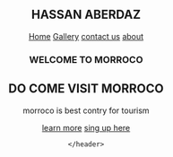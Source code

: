 <!DOCTYPE html>
<html lang="en">
<head>
    <meta charset="UTF-8">
    <meta name="viewport" content="width=, initial-scale=1.0">
    <title> HASSAN ABERDAZ </title>
    <link rel="stylesheet" href="style.css">
    <link rel="stylesheet" href="https://cdnjs.cloudflare.com/ajax/libs/animate.css/3.7.2/animate.min.css">
</head>
<body>
    <header>

<nav>
    <div class="logo"> <h1 class="animated infinite heartBeat delay-2s"> HASSAN ABERDAZ </h1></div>
    <div class="menu">
        <a href="https://www.youtube.com/">Home</a>
        <a href=""> Gallery</a>
        <a href="#">contact us</a>
        <a href="">about</a>
    </div>
</nav>
    <main>
        <section>
            <h3> WELCOME TO MORROCO </h3>
            <h1> DO COME VISIT MORROCO <span class="change_content"> </span></h1>
            <p>morroco is best contry for tourism </p>
            <a href="https://fr.wikipedia.org/wiki/Massa_(Maroc)" class="btnone"> learn more</a>
            <a href="#" class="btntwo"> sing up here </a>
        </section>
    </main>

    </header>
</body>
</html>
